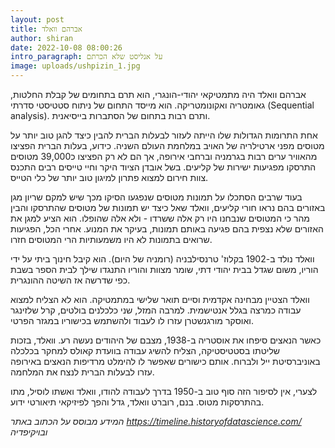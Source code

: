 ```yaml
---
layout: post
title: אברהם וואלד
author: shiran
date: 2022-10-08 08:00:26
intro_paragraph: על אנליסט שלא הכרתם
image: uploads/ushpizin_1.jpg
---
```

אברהם וואלד היה מתמטיקאי יהודי-הונגרי, הוא תרם בתחומים של קבלת החלטות, גאומטריה ואקונומטריקה. הוא מייסד התחום של ניתוח סטטיסטי סדרתי (Sequential analysis). ותרם רבות בתחום של הסתברות בייסיאנית.

אחת התרומות הגדולות שלו הייתה לעזור לבעלות הברית להבין כיצד להגן טוב יותר על מטוסים מפני ארטילריה של האויב במלחמת העולם השניה. 
כידוע, בעלות הברית הפציצו מהאוויר ערים רבות בגרמניה וברחבי אירופה, אך הם לא רק הפציצו כ39,000 מטוסים התרסקו מפגיעות ישירות של קליעים. בשל אובדן הציוד היקר וחיי טייסים רבים התכנס צוות חירום למצוא פתרון למיגון טוב יותר של כלי הטייס.

בעוד שרבים הסתכלו על תמונות מטוסים שנפגעו הסיקו מכך שיש למקם שריון מגן באזורים בהם נראו חורי קליעים, וואלד שאל כיצד יש תמונות של מטוסים שהתרסקו והבין מהר כי המטוסים שנבחנו היו רק אלה ששרדו - ולא אלה שהופלו. הוא הציע למגן את האזורים שלא נצפית בהם פגיעה באותם תמונות, בעיקר את המנוע. אחרי הכל, הפגיעות שרואים בתמונות לא היו משמעותיות הרי המטוסים חזרו.

וואלד נולד ב-1902 בקלוז' טרנסילבניה (רומניה של היום). הוא קיבל חינוך ביתי על ידי הוריו, משום שגדל בבית יהודי דתי, שומר מצוות והוריו התנגדו שילך לבית הספר בשבת כפי שדרשה אז השיטה ההונגרית.

וואלד הצטיין מבחינה אקדמית וסיים תואר שלישי במתמטיקה. הוא לא הצליח למצוא עבודה כמרצה בגלל אנטישמית. למרבה המזל, שני כלכלנים בולטים, קרל שלזינגר ואוסקר מורגנשטרן עזרו לו לעבוד ולהשתמש בכישוריו במגזר הפרטי.

כאשר הנאצים סיפחו את אוסטריה ב-1938, מצבם של היהודים נעשה רע. וואלד, בזכות שליטתו בסטטיסטיקה, הצליח להשיג עבודה בוועדת קאולס למחקר בכלכלה באוניברסיטת ייל ולברוח. אותם כישורים שאפשר לו להימלט מרדיפות הנאצים באירופה עזרו לבעלות הברית לנצח את המלחמה.

לצערי, אין לסיפור הזה סוף טוב ב-1950 בדרך לעבודה להודו, וואלד ואשתו לוסיל, מתו בהתרסקות מטוס.
בנם, רוברט וואלד, גדל והפך לפיזיקאי תיאורטי ידוע.

*המידע מבוסס על הכתוב באתר https://timeline.historyofdatascience.com/ ובויקיפדיה*